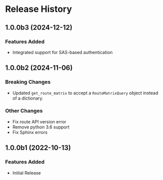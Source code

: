 # Release History

## 1.0.0b3 (2024-12-12)

### Features Added

- Integrated support for SAS-based authentication

## 1.0.0b2 (2024-11-06)

### Breaking Changes

- Updated `get_route_matrix` to accept a `RouteMatrixQuery` object instead of a dictionary.

### Other Changes

- Fix route API version error
- Remove python 3.6 support
- Fix Sphinx errors

## 1.0.0b1 (2022-10-13)

### Features Added

- Initial Release
